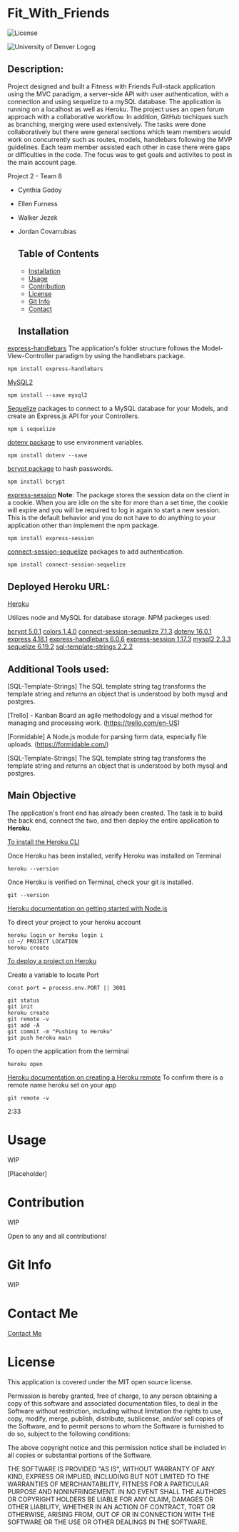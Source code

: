 # Fit_With_Friends

![License](https://img.shields.io/badge/license-MIT-brightgreen)

![University of Denver Logog](https://d92mrp7hetgfk.cloudfront.net/images/sites/misc/denver-switchup-thumbnail-a/original.png?1560210160)

## Description:

Project designed and built a Fitness with Friends Full-stack application using the MVC paradigm, a server-side API with user authentication, with a connection and using sequelize to a mySQL database.  The application is running on a localhost as well as Heroku. The project uses an open forum approach with a collaborative workflow.  In addition, GitHub techiques such as branching, merging were used extensively.  The tasks were done collaboratively but there were general sections which team members would work on concurrently such as routes, models, handlebars following the MVP guidelines.  Each team member assisted each other in case there were gaps or difficulties in the code.  The focus was to get goals and activites to post in the main account page.


Project 2 - Team 8

- Cynthia Godoy
- Ellen Furness
- Walker Jezek
- Jordan Covarrubias

  ## Table of Contents

  - [Installation](#installation)
  - [Usage](#usage)
  - [Contribution](#contribution)
  - [License](#license)
  - [Git Info](#git-info)
  - [Contact](#contact-me)

  

  ## Installation

[express-handlebars](https://www.npmjs.com/package/express-handlebars) The application's folder structure follows the Model-View-Controller paradigm by using the handlebars package.
```
npm install express-handlebars
```

[MySQL2](https://www.npmjs.com/package/mysql2) 
```
npm install --save mysql2
```

[Sequelize](https://www.npmjs.com/package/sequelize) packages to connect to a MySQL database for your Models, and create an Express.js API for your Controllers.
```
npm i sequelize
```

[dotenv package](https://www.npmjs.com/package/dotenv) to use environment variables.
```
npm install dotenv --save
```

[bcrypt package](https://www.npmjs.com/package/bcrypt) to hash passwords.
```
npm install bcrypt
```

[express-session](https://www.npmjs.com/package/express-session) **Note**: The package stores the 
session data on the client in a cookie. When you are idle on the site for more than a set time, the 
cookie will expire and you will be required to log in again to start a new session. This is the 
default behavior and you do not have to do anything to your application other than implement the npm
package.
```
npm install express-session
```

[connect-session-sequelize](https://www.npmjs.com/package/connect-session-sequelize) packages to add authentication.
```
npm install connect-session-sequelize
```

## Deployed Heroku URL: 

[Heroku]()

  Utilizes node and MySQL for database storage.
  NPM packeges used:

[bcrypt 5.0.1](https://www.npmjs.com/package/bcrypt)
[colors 1.4.0](https://www.npmjs.com/package/colors)
[connect-session-sequelize 7.1.3](https://www.npmjs.com/package/connect-session-sequelize)
[dotenv 16.0.1](https://www.npmjs.com/package/dotenv)
[express 4.18.1](https://expressjs.com/)
[express-handlebars 6.0.6](https://www.npmjs.com/package/express-handlebars)
[express-session 1.17.3](https://www.npmjs.com/package/express-session)
[mysql2 2.3.3](https://www.npmjs.com/package/mysql2)
[sequelize 6.19.2](https://sequelize.org/docs/v6/getting-started/)
[sql-template-strings 2.2.2](https://www.npmjs.com/package/sql-template-strings)

## Additional Tools used:

[SQL-Template-Strings] The SQL template string tag transforms the template            string and returns an object that is understood by both mysql and postgres.

[Trello] - Kanban Board an agile methodology and a visual method for managing and processing work. (https://trello.com/en-US)

[Formidable] A Node.js module for parsing form data, especially file uploads. 
(https://formidable.com/)

[SQL-Template-Strings] The SQL template string tag transforms the template            string and returns an object that is understood by both mysql and postgres.

## Main Objective

The application's front end has already been created. The task is to build the back end, connect the two, and then deploy the entire application to **Heroku**.

[To install the Heroku CLI](https://coding-boot-camp.github.io/full-stack/heroku/how-to-install-the-heroku-cli)

Once Heroku has been installed, verify Heroku was installed on Terminal
```
heroku --version
```
Once Heroku is verified on Terminal, check your git is installed. 
```
git --version
```

[Heroku documentation on getting started with Node.js](https://devcenter.heroku.com/articles/getting-started-with-nodejs?singlepage=true)

To direct your project to your heroku account
```
heroku login or heroku login i
cd ~/ PROJECT LOCATION
heroku create
```

[To deploy a project on Heroku](https://coding-boot-camp.github.io/full-stack/heroku/heroku-deployment-guide)

Create a variable to locate Port
```
const port = process.env.PORT || 3001
```

```Terminal
git status
git init
heroku create
git remote -v
git add -A
git commit -m "Pushing to Heroku"
git push heroku main
```

To open the application from the terminal
```
heroku open
```

[Heroku documentation on creating a Heroku remote](https://devcenter.heroku.com/articles/git#creating-a-heroku-remote)
To confirm there is a remote name heroku set on your app
```
git remote -v
```
2:33

  # Usage

  WIP

  [Placeholder]

  # Contribution

  WIP

  Open to any and all contributions!

  # Git Info

  WIP

  # Contact Me

  [Contact Me](mailto:JordanJco@gmail.com)

  # License

  This application is covered under the MIT open source license.

Permission is hereby granted, free of charge, to any person obtaining a copy of this software and associated documentation files, to deal in the Software without restriction, including without limitation the rights to use, copy, modify, merge, publish, distribute, sublicense, and/or sell copies of the Software, and to permit persons to whom the Software is furnished to do so, subject to the following conditions:

The above copyright notice and this permission notice shall be included in all copies or substantial portions of the Software.

THE SOFTWARE IS PROVIDED "AS IS", WITHOUT WARRANTY OF ANY KIND, EXPRESS OR IMPLIED, INCLUDING BUT NOT LIMITED TO THE WARRANTIES OF MERCHANTABILITY, FITNESS FOR A PARTICULAR PURPOSE AND NONINFRINGEMENT. IN NO EVENT SHALL THE AUTHORS OR COPYRIGHT HOLDERS BE LIABLE FOR ANY CLAIM, DAMAGES OR OTHER LIABILITY, WHETHER IN AN ACTION OF CONTRACT, TORT OR OTHERWISE, ARISING FROM, OUT OF OR IN CONNECTION WITH THE SOFTWARE OR THE USE OR OTHER DEALINGS IN THE SOFTWARE.
